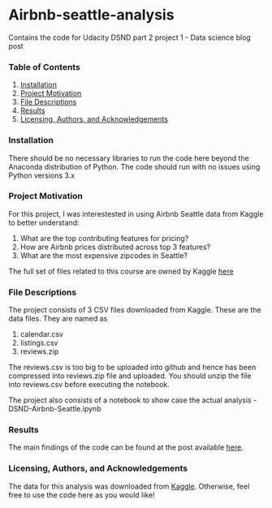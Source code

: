 # Airbnb-seattle-analysis
Contains the code for Udacity DSND part 2 project 1 - Data science blog post

### Table of Contents
  1. [Installation](#Installation)
  2. [Project Motivation](#Project-Motivation)
  3. [File Descriptions](#File-Descriptions)
  4. [Results](#Results)
  5. [Licensing, Authors, and Acknowledgements](#licensing)

### Installation
There should be no necessary libraries to run the code here beyond the Anaconda distribution of Python. The code should run with no issues using Python versions 3.x

### Project Motivation
For this project, I was interestested in using Airbnb Seattle data from Kaggle to better understand:

  1. What are the top contributing features for pricing?
  2. How are Airbnb prices distributed across top 3 features?
  3. What are the most expensive zipcodes in Seattle?

The full set of files related to this course are owned by Kaggle [here](https://www.kaggle.com/airbnb/seattle/data)

### File Descriptions
The project consists of 3 CSV files downloaded from Kaggle. These are the data files. They are named as
  1. calendar.csv
  2. listings.csv
  3. reviews.zip

The reviews.csv is too big to be uploaded into github and hence has been compressed into reviews.zip file and uploaded. You should unzip the file into reviews.csv before executing the notebook.

The project also consists of a notebook to show case the actual analysis - DSND-Airbnb-Seattle.ipynb

### Results
The main findings of the code can be found at the post available [here](https://medium.com/@vskumar/how-do-you-price-your-property-in-airbnb-808b488c7230).

### Licensing, Authors, and Acknowledgements<a name="licensing"></a>
The data for this analysis was downloaded from [Kaggle](https://www.kaggle.com/airbnb/seattle/data). Otherwise, feel free to use the code here as you would like!



